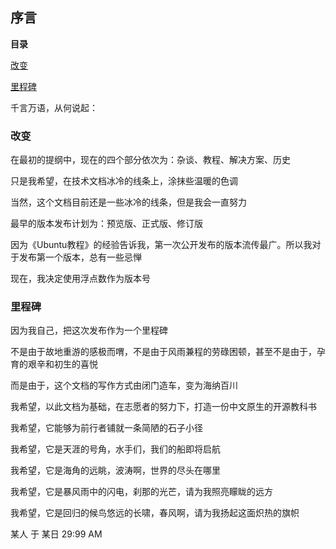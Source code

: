 ## 序言

**目录**

[改变](pr03.md#id3039718)

[里程碑](pr03.md#id3030116)

千言万语，从何说起：

### 改变

在最初的提纲中，现在的四个部分依次为：杂谈、教程、解决方案、历史

只是我希望，在技术文档冰冷的线条上，涂抹些温暖的色调

当然，这个文档目前还是一些冰冷的线条，但是我会一直努力

最早的版本发布计划为：预览版、正式版、修订版

因为《Ubuntu教程》的经验告诉我，第一次公开发布的版本流传最广。所以我对于发布第一个版本，总有一些忌惮

现在，我决定使用浮点数作为版本号

### 里程碑

因为我自己，把这次发布作为一个里程碑

不是由于故地重游的感极而喟，不是由于风雨兼程的劳碌困顿，甚至不是由于，孕育的艰辛和初生的喜悦

而是由于，这个文档的写作方式由闭门造车，变为海纳百川

我希望，以此文档为基础，在志愿者的努力下，打造一份中文原生的开源教科书

我希望，它能够为前行者铺就一条简陋的石子小径

我希望，它是天涯的号角，水手们，我们的船即将启航

我希望，它是海角的远眺，波涛啊，世界的尽头在哪里

我希望，它是暴风雨中的闪电，刹那的光芒，请为我照亮矇眬的远方

我希望，它是回归的候鸟悠远的长啸，春风啊，请为我扬起这面炽热的旗帜

某人 于 某日 29:99 AM
